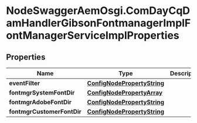# NodeSwaggerAemOsgi.ComDayCqDamHandlerGibsonFontmanagerImplFontManagerServiceImplProperties

## Properties

Name | Type | Description | Notes
------------ | ------------- | ------------- | -------------
**eventFilter** | [**ConfigNodePropertyString**](ConfigNodePropertyString.md) |  | [optional] 
**fontmgrSystemFontDir** | [**ConfigNodePropertyArray**](ConfigNodePropertyArray.md) |  | [optional] 
**fontmgrAdobeFontDir** | [**ConfigNodePropertyString**](ConfigNodePropertyString.md) |  | [optional] 
**fontmgrCustomerFontDir** | [**ConfigNodePropertyString**](ConfigNodePropertyString.md) |  | [optional] 


